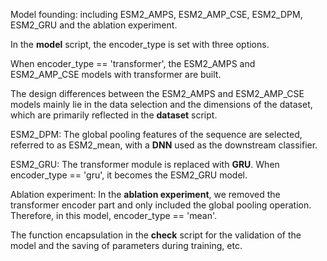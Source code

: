 Model founding: including ESM2_AMPS, ESM2_AMP_CSE, ESM2_DPM, ESM2_GRU and the ablation experiment.

In the **model** script, the encoder_type is set with three options. 

When encoder_type == 'transformer', the ESM2_AMPS and ESM2_AMP_CSE models with transformer are built.

The design differences between the ESM2_AMPS and ESM2_AMP_CSE models mainly lie in the data selection and the dimensions of the dataset, which are primarily reflected in the **dataset** script.

ESM2_DPM: The global pooling features of the sequence are selected, referred to as ESM2_mean, with a **DNN** used as the downstream classifier.

ESM2_GRU: The transformer module is replaced with **GRU**. When encoder_type == 'gru', it becomes the ESM2_GRU model.

Ablation experiment: In the **ablation experiment**, we removed the transformer encoder part and only included the global pooling operation. Therefore, in this model, encoder_type == 'mean'.

The function encapsulation in the **check** script for the validation of the model and the saving of parameters during training, etc.
